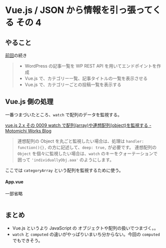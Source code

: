 # Vue.js / JSON から情報を引っ張ってくる その 4

## やること

[前回](https://yuheijotaki.hatenablog.com/entry/2019/02/12/100744)の続き

> - WordPress の記事一覧を WP REST API を用いてエンドポイントを作成
> - Vue.js で、カテゴリー一覧、記事タイトルの一覧を表示させる
> - Vue.js で、カテゴリーごとの投稿一覧を表示する

## Vue.js 側の処理

一番つまづいたところ、`watch` で配列のデータを監視する。

[vue\.js 2\.x その 0009 watch で配列\(array\)や連想配列\(object\)を監視する \- Motomichi Works Blog](http://motomichi-works.hatenablog.com/entry/2017/04/08/164548)

> 連想配列の Object を丸ごと監視したい場合は、処理は `handler: function(){},` の方に記述して、`deep: true,` が必要です。
> 連想配列の `Object` を個々に監視したい場合は、`watch` のキーをクォーテーションで囲って `'individuallyObj.aaa'` のようにします。

ここでは `categoryArray` という配列を監視するために使う。

#### App.vue

一部省略

```html

```

## まとめ

- Vue.js というより JavaScript の オブジェクトや配列の扱いでつまづく。。
- `watch` と `computed` の違いがやっぱりいまいち分からない。今回の `computed` でもできそう。
